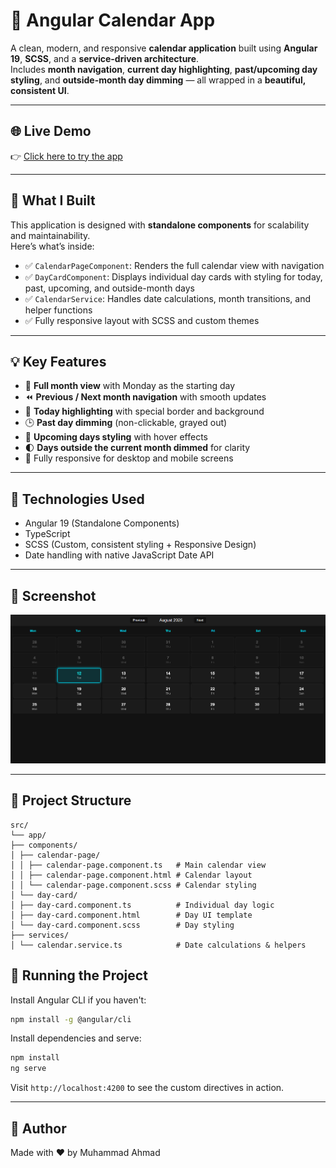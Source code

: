 # 📅 Angular Calendar App

A clean, modern, and responsive **calendar application** built using **Angular 19**, **SCSS**, and a **service-driven architecture**.  
Includes **month navigation**, **current day highlighting**, **past/upcoming day styling**, and **outside-month day dimming** — all wrapped in a **beautiful, consistent UI**.

---

## 🌐 Live Demo

👉 [Click here to try the app](https://ahmad-889.github.io/calendar/)

---

## 🎯 What I Built

This application is designed with **standalone components** for scalability and maintainability.  
Here’s what’s inside:

* ✅ `CalendarPageComponent`: Renders the full calendar view with navigation  
* ✅ `DayCardComponent`: Displays individual day cards with styling for today, past, upcoming, and outside-month days  
* ✅ `CalendarService`: Handles date calculations, month transitions, and helper functions  
* ✅ Fully responsive layout with SCSS and custom themes

---

## 💡 Key Features

* 📆 **Full month view** with Monday as the starting day  
* ⏪ **Previous / Next month navigation** with smooth updates  
* 📍 **Today highlighting** with special border and background  
* 🕒 **Past day dimming** (non-clickable, grayed out)  
* 🌟 **Upcoming days styling** with hover effects  
* 🌓 **Days outside the current month dimmed** for clarity  
* 📱 Fully responsive for desktop and mobile screens

---

## 🧱 Technologies Used

* Angular 19 (Standalone Components)
* TypeScript
* SCSS (Custom, consistent styling + Responsive Design)
* Date handling with native JavaScript Date API

---

## 📸 Screenshot

![Calendar UI](public/Screenshot.png)

---

## 📁 Project Structure





```
src/
└── app/
├── components/
│ ├── calendar-page/
│ │ ├── calendar-page.component.ts   # Main calendar view
│ │ ├── calendar-page.component.html # Calendar layout
│ │ └── calendar-page.component.scss # Calendar styling
│ └── day-card/
│ ├── day-card.component.ts          # Individual day logic
│ ├── day-card.component.html        # Day UI template
│ └── day-card.component.scss        # Day styling
├── services/
│ └── calendar.service.ts            # Date calculations & helpers
```

## 🚀 Running the Project

Install Angular CLI if you haven't:

```bash
npm install -g @angular/cli
```

Install dependencies and serve:

```bash
npm install
ng serve
```

Visit `http://localhost:4200` to see the custom directives in action.

---

## 🔗 Author
Made with ❤️ by
Muhammad Ahmad
